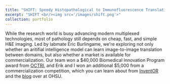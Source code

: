 ```yaml
---
title: "SHIFT: Speedy Histopathological to Immunofluorescence Translation"
excerpt: "SHIFT <br/><img src='/images/shift.png'>"
collection: portfolio
---
```


While the research world is busy advancing modern multiplexed technologies, most of pathology still depends on cheap, fast, and simple H&E imaging.
Led by labmate Eric Burlingame, we're exploring not only whether an aritifial intelligence model can learn image-to-image translation between domains, but also whether a market is available for commercialization.
Our team won a $40,000 Biomedical Innovation Program award from [OCTRI](https://www.ohsu.edu/octri), and Erik and I won an additional $5,000 from a commercialization competition, which you can learn about from [InventOR](https://www.inventoregon.org/post/ohsu-team-shifting-perspective-on-disease-detection-with-ai) and the [blog](https://blogs.ohsu.edu/researchnews/2019/09/19/future-of-digital-pathology-leaps-ahead-with-ai-student-project/) over at OHSU.

